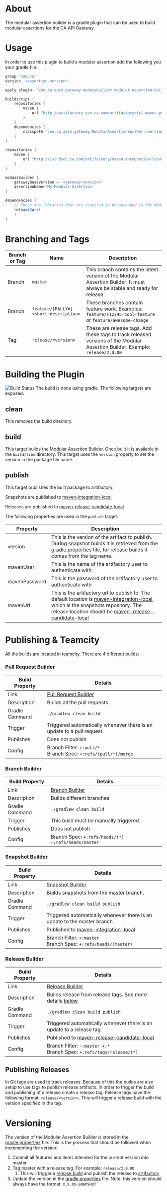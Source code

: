 # About

The modular assertion builder is a gradle plugin that can be used to build modular assertions for the CA API Gateway

# Usage
In order to use this plugin to build a modular assertion add the following you your gradle file:

```groovy
group 'com.ca'
version '<assertion-version>'

apply plugin: 'com.ca.apim.gateway.modassbuilder.modular-assertion-builder'

buildscript {
    repositories {
        maven {
            url "http://artifactory-van.ca.com/artifactory/isl-maven-proxy-cache"
        }
    }
    dependencies {
        classpath 'com.ca.apim.gateway:ModularAssertionBuilder:<version>'
    }
}

repositories {
    maven {
        url "http://isl-dsdc.ca.com/artifactory/maven-integration-local"
    }
}

modassBuilder {
    gatewayBaseVersion = '<gateway-version>'
    assertionName='My-Modular-Assertion'
}

dependencies {
    // These are libraries that are required to be packaged in the Modular Assertion
    releaseJars(
    )
}
```

# Branching and Tags

Branch or Tag | Name | Description
------------- | ---- | -----------
Branch | `master` | This branch contains the latest version of the Modular Assertion Builder. It must always be stable and ready for release. 
Branch | `feature/[RALLY#]<short-description>` | These branches contain feature work. Examples: `feature/F12345-cool-feature` or  `feature/awesome-change` 
Tag    | `release/<version>` | These are release tags. Add these tags to track released versions of the Modular Assertion Builder. Example: `release/2.0.00`

# Building the Plugin
![Build Status](https://apim-teamcity.l7tech.com:8443/app/rest/builds/buildType:(id:ApiGateway_Utilities_ModularAssertionBuilder)/statusIcon)
The build is done using gradle. The following targets are exposed:

## clean
This removes the build directory.

## build
This target builds the Modular Assertion Builder. Once built it is available in the `build/libs` directory. 
This target uses the `version` property to set the version in the package file name.

## publish
This target publishes the built package to artifactory. 

Snapshots are published to [maven-integration-local][maven-integration-local-ModularAssertionBuilder]

Releases are published to [maven-release-candidate-local][maven-release-candidate-local-ModularAssertionBuilder]

The following properties are used in the `publish` target:

Property       | Description
-------------- | -----------
version        | This is the version of the artifact to publish. During snapshot builds it is retrieved from the [gradle.properties](gradle.properties) file, for release builds it comes from the tag name.
mavenUser      | This is the name of the artifactory user to authenticate with
mavenPassword  | This is the password of the artifactory user to authenticate with
mavenUrl       | This is the artifactory url to publish to. The default location is [maven-integration-local][maven-integration-local], which is the snapshots repository. The release location should be [maven-release-candidate-local][maven-release-candidate-local]

# Publishing & Teamcity
All the builds are located in [teamcity][teamcity].
There are 4 different builds:

### Pull Request Builder
Build Property | Details
-------------- | -------
Link           | [Pull Request Builder][pull-request-builder]
Description    | Builds all the pull requests
Gradle Command | `./gradlew clean build`
Trigger        | Triggered automatically whenever there is an update to a pull request. 
Publishes      | Does not publish 
Config         | Branch Filter: `+:pull/*` <br/> Branch Spec: `+:refs/(pull/*)/merge`

### Branch Builder
Build Property | Details
-------------- | -------
Link           | [Branch Builder][branch-builder]
Description    | Builds different branches
Gradle Command | `./gradlew clean build`
Trigger        | This build must be manually triggered.
Publishes      | Does not publish 
Config         | Branch Spec: `+:refs/heads/(*) -:refs/heads/master`

### Snapshot Builder
Build Property | Details
-------------- | -------
Link           | [Snapshot Builder][snapshot-builder]
Description    | Builds snapshots from the master branch.
Gradle Command | `./gradlew clean build publish`
Trigger        | Triggered automatically whenever there is an update to the master branch
Publishes      | Published to [maven-integration-local][maven-integration-local-ModularAssertionBuilder]
Config         | Branch Filter: `+:master` <br/> Branch Spec: `+:refs/heads/(master)`

### Release Builder
Build Property | Details
-------------- | -------
Link           | [Release Builder][release-builder]
Description    | Builds release from release tags. See more details [below](#publishing-releases)
Gradle Command | `./gradlew clean build publish`
Trigger        | Triggered automatically whenever there is an update to a release tag.
Publishes      | Published to [maven-release-candidate-local][maven-release-candidate-local-ModularAssertionBuilder]
Config         | Branch Filter: `-:master +:*` <br/> Branch Spec: `+:refs/tags/release/(*)`


<a name="publishing-releases"></a>
## Publishing Releases
In Git tags are used to track releases. Because of this the builds are also setup to use tags to publish release artifacts. In order to trigger the build and publishing of a release create a release tag. Release tags have the following format: `release/<version>`. This will trigger a release build with the version specified in the tag.

# Versioning
The version of the Modular Assertion Builder is stored in the [gradle.properties](gradle.properties) file. This is the process that should be followed when incrementing the version:
1) Commit all features and items intended for the current version into master
2) Tag master with a release tag. For example: `release/2.0.00`
   1) This will trigger a [release build][release-builder] and publish the release to [artifactory][maven-release-candidate-local-ModularAssertionBuilder] 
3) Update the version in the [gradle.properties](gradle.properties) file. Note, this version should always have the format: `X.X.XX-SNAPSHOT`


[teamcity]: https://apim-teamcity.l7tech.com:8443/project.html?projectId=ApiGateway_Utilities_ModularAssertionBuilder
[pull-request-builder]: https://apim-teamcity.l7tech.com:8443/viewType.html?buildTypeId=ApiGateway_Utilities_ModularAssertionBuilder_PullRequestBuilder
[branch-builder]: https://apim-teamcity.l7tech.com:8443/viewType.html?buildTypeId=ApiGateway_Utilities_ModularAssertionBuilder_BranchBuilder
[snapshot-builder]: https://apim-teamcity.l7tech.com:8443/viewType.html?buildTypeId=ApiGateway_Utilities_ModularAssertionBuilder
[release-builder]: https://apim-teamcity.l7tech.com:8443/viewType.html?buildTypeId=ApiGateway_Utilities_ModularAssertionBuilder_Rel
[maven-integration-local]: http://isl-dsdc.ca.com/artifactory/maven-integration-local
[maven-release-candidate-local]: http://isl-dsdc.ca.com/artifactory/maven-release-candidate-local
[maven-integration-local-ModularAssertionBuilder]: http://isl-dsdc.ca.com/artifactory/webapp/#/artifacts/browse/tree/General/maven-integration-local/com/ca/apim/gateway/ModularAssertionBuilder
[maven-release-candidate-local-ModularAssertionBuilder]: http://isl-dsdc.ca.com/artifactory/webapp/#/artifacts/browse/tree/General/maven-release-candidate-local/com/ca/apim/gateway/ModularAssertionBuilder

